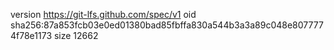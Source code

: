 version https://git-lfs.github.com/spec/v1
oid sha256:87a853fcb03e0ed01380bad85fbffa830a544b3a3a89c048e8077774f78e1173
size 12662
